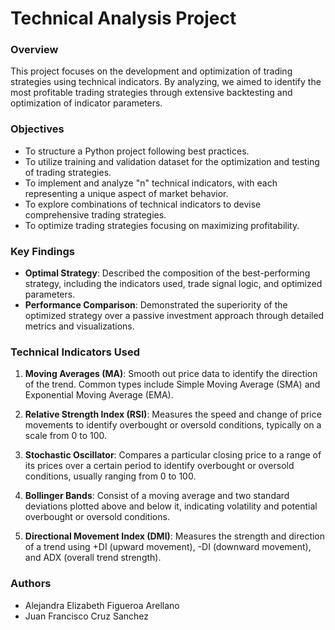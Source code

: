 #  Technical Analysis Project
 
### Overview
This project focuses on the development and optimization of trading strategies using technical indicators. By analyzing, we aimed to identify the most profitable trading strategies through extensive backtesting and optimization of indicator parameters.

### Objectives
- To structure a Python project following best practices.
- To utilize training and validation dataset for the optimization and testing of trading strategies.
- To implement and analyze "n" technical indicators, with each representing a unique aspect of market behavior.
- To explore combinations of technical indicators to devise comprehensive trading strategies.
- To optimize trading strategies focusing on maximizing profitability.

### Key Findings

- **Optimal Strategy**: Described the composition of the best-performing strategy, including the indicators used, trade signal logic, and optimized parameters.
- **Performance Comparison**: Demonstrated the superiority of the optimized strategy over a passive investment approach through detailed metrics and visualizations.


### Technical Indicators Used

1. **Moving Averages (MA)**: Smooth out price data to identify the direction of the trend. Common types include Simple Moving Average (SMA) and Exponential Moving Average (EMA).

2. **Relative Strength Index (RSI)**: Measures the speed and change of price movements to identify overbought or oversold conditions, typically on a scale from 0 to 100.

3. **Stochastic Oscillator**: Compares a particular closing price to a range of its prices over a certain period to identify overbought or oversold conditions, usually ranging from 0 to 100.

4. **Bollinger Bands**: Consist of a moving average and two standard deviations plotted above and below it, indicating volatility and potential overbought or oversold conditions.

5. **Directional Movement Index (DMI)**: Measures the strength and direction of a trend using +DI (upward movement), -DI (downward movement), and ADX (overall trend strength).

### Authors
- Alejandra Elizabeth Figueroa Arellano
- Juan Francisco Cruz Sanchez
